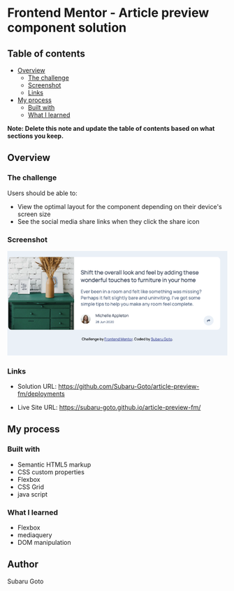 # Frontend Mentor - Article preview component solution

## Table of contents

- [Overview](#overview)
  - [The challenge](#the-challenge)
  - [Screenshot](#screenshot)
  - [Links](#links)
- [My process](#my-process)
  - [Built with](#built-with)
  - [What I learned](#what-i-learned)


**Note: Delete this note and update the table of contents based on what sections you keep.**

## Overview

### The challenge

Users should be able to:

- View the optimal layout for the component depending on their device's screen size
- See the social media share links when they click the share icon

### Screenshot

![Alt text](./images/screenshot.png?raw=true "Solution")

### Links

- Solution URL: https://github.com/Subaru-Goto/article-preview-fm/deployments

- Live Site URL: https://subaru-goto.github.io/article-preview-fm/

## My process

### Built with
- Semantic HTML5 markup
- CSS custom properties
- Flexbox
- CSS Grid
- java script

### What I learned

- Flexbox
- mediaquery
- DOM manipulation

## Author
Subaru Goto
